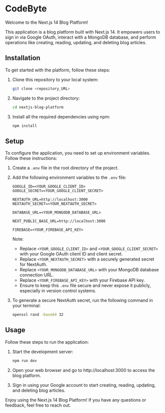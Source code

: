 # CodeByte

Welcome to the Next.js 14 Blog Platform!

This application is a blog platform built with Next.js 14. It empowers users to sign in via Google OAuth, interact with a MongoDB database, and perform operations like creating, reading, updating, and deleting blog articles.

## Installation

To get started with the platform, follow these steps:

1. Clone this repository to your local system:

    ```bash
    git clone <repository_URL>
    ```

2. Navigate to the project directory:

    ```bash
    cd nextjs-blog-platform
    ```

3. Install all the required dependencies using npm:

    ```bash
    npm install
    ```

## Setup

To configure the application, you need to set up environment variables. Follow these instructions:

1. Create a `.env` file in the root directory of the project.

2. Add the following environment variables to the `.env` file:

    ```plaintext
    GOOGLE_ID=<YOUR_GOOGLE_CLIENT_ID>
    GOOGLE_SECRET=<YOUR_GOOGLE_CLIENT_SECRET>

    NEXTAUTH_URL=http://localhost:3000
    NEXTAUTH_SECRET=<YOUR_NEXTAUTH_SECRET>

    DATABASE_URL=<YOUR_MONGODB_DATABASE_URL>

    NEXT_PUBLIC_BASE_URL=http://localhost:3000

    FIREBASE=<YOUR_FIREBASE_API_KEY>
    ```

    Note:

    - Replace `<YOUR_GOOGLE_CLIENT_ID>` and `<YOUR_GOOGLE_CLIENT_SECRET>` with your Google OAuth client ID and client secret.
    - Replace `<YOUR_NEXTAUTH_SECRET>` with a securely generated secret for NextAuth.
    - Replace `<YOUR_MONGODB_DATABASE_URL>` with your MongoDB database connection URL.
    - Replace `<YOUR_FIREBASE_API_KEY>` with your Firebase API key.
    - Ensure to keep this `.env` file secure and never expose it publicly, especially in version control systems.

3. To generate a secure NextAuth secret, run the following command in your terminal:

    ```bash
    openssl rand -base64 32
    ```

## Usage

Follow these steps to run the application:

1. Start the development server:

    ```bash
    npm run dev
    ```

2. Open your web browser and go to http://localhost:3000 to access the blog platform.

3. Sign in using your Google account to start creating, reading, updating, and deleting blog articles.

Enjoy using the Next.js 14 Blog Platform! If you have any questions or feedback, feel free to reach out.
